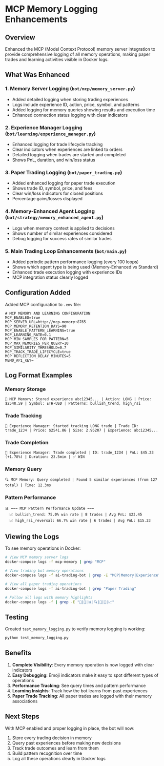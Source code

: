 # MCP Memory Logging Enhancements

## Overview

Enhanced the MCP (Model Context Protocol) memory server integration to provide comprehensive logging of all memory operations, making paper trades and learning activities visible in Docker logs.

## What Was Enhanced

### 1. **Memory Server Logging** (`bot/mcp/memory_server.py`)
- Added detailed logging when storing trading experiences
- Logs include experience ID, action, price, symbol, and patterns
- Added logging for memory queries showing results and execution time
- Enhanced connection status logging with clear indicators

### 2. **Experience Manager Logging** (`bot/learning/experience_manager.py`)
- Enhanced logging for trade lifecycle tracking
- Clear indicators when experiences are linked to orders
- Detailed logging when trades are started and completed
- Shows PnL, duration, and win/loss status

### 3. **Paper Trading Logging** (`bot/paper_trading.py`)
- Added enhanced logging for paper trade execution
- Shows trade ID, symbol, price, and fees
- Clear win/loss indicators for closed positions
- Percentage gains/losses displayed

### 4. **Memory-Enhanced Agent Logging** (`bot/strategy/memory_enhanced_agent.py`)
- Logs when memory context is applied to decisions
- Shows number of similar experiences considered
- Debug logging for success rates of similar trades

### 5. **Main Trading Loop Enhancements** (`bot/main.py`)
- Added periodic pattern performance logging (every 100 loops)
- Shows which agent type is being used (Memory-Enhanced vs Standard)
- Enhanced trade execution logging with experience IDs
- MCP integration status clearly logged

## Configuration Added

Added MCP configuration to `.env` file:
```env
# MCP MEMORY AND LEARNING CONFIGURATION
MCP_ENABLED=true
MCP_SERVER_URL=http://mcp-memory:8765
MCP_MEMORY_RETENTION_DAYS=90
MCP_ENABLE_PATTERN_LEARNING=true
MCP_LEARNING_RATE=0.1
MCP_MIN_SAMPLES_FOR_PATTERN=5
MCP_MAX_MEMORIES_PER_QUERY=10
MCP_SIMILARITY_THRESHOLD=0.7
MCP_TRACK_TRADE_LIFECYCLE=true
MCP_REFLECTION_DELAY_MINUTES=5
MEM0_API_KEY=
```

## Log Format Examples

### Memory Storage
```
💾 MCP Memory: Stored experience abc12345... | Action: LONG | Price: $2540.59 | Symbol: ETH-USD | Patterns: bullish_trend, high_rsi
```

### Trade Tracking
```
🚀 Experience Manager: Started tracking LONG trade | Trade ID: trade_1234 | Price: $2541.86 | Size: 2.95207 | Experience: abc12345...
```

### Trade Completion
```
🏁 Experience Manager: Trade completed | ID: trade_1234 | PnL: $45.23 (+1.78%) | Duration: 23.5min | ✅ WIN
```

### Memory Query
```
🔍 MCP Memory: Query completed | Found 5 similar experiences (from 127 total) | Time: 12.3ms
```

### Pattern Performance
```
📊 === MCP Pattern Performance Update ===
  📈 bullish_trend: 75.0% win rate | 8 trades | Avg PnL: $23.45
  📈 high_rsi_reversal: 66.7% win rate | 6 trades | Avg PnL: $15.23
```

## Viewing the Logs

To see memory operations in Docker:
```bash
# View MCP memory server logs
docker-compose logs -f mcp-memory | grep "MCP"

# View trading bot memory operations
docker-compose logs -f ai-trading-bot | grep -E "MCP|Memory|Experience"

# View all paper trading operations
docker-compose logs -f ai-trading-bot | grep "Paper Trading"

# Follow all logs with memory highlights
docker-compose logs -f | grep -E "💾|🧠|📊|🔍|🚀|🏁|📈"
```

## Testing

Created `test_memory_logging.py` to verify memory logging is working:
```bash
python test_memory_logging.py
```

## Benefits

1. **Complete Visibility**: Every memory operation is now logged with clear indicators
2. **Easy Debugging**: Emoji indicators make it easy to spot different types of operations
3. **Performance Tracking**: See query times and pattern performance
4. **Learning Insights**: Track how the bot learns from past experiences
5. **Paper Trade Tracking**: All paper trades are logged with their memory associations

## Next Steps

With MCP enabled and proper logging in place, the bot will now:
1. Store every trading decision in memory
2. Query past experiences before making new decisions
3. Track trade outcomes and learn from them
4. Build pattern recognition over time
5. Log all these operations clearly in Docker logs

